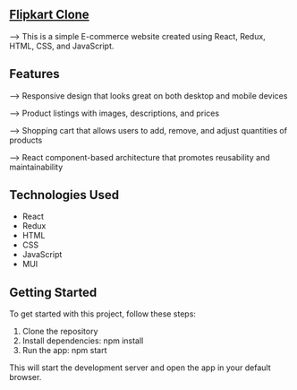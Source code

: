## [Flipkart Clone](https://roshansah1.github.io/Flipkart-Clone/)

--> This is a simple E-commerce website created using React, Redux, HTML, CSS, and JavaScript.

## Features

--> Responsive design that looks great on both desktop and mobile devices

--> Product listings with images, descriptions, and prices

--> Shopping cart that allows users to add, remove, and adjust quantities of products

--> React component-based architecture that promotes reusability and maintainability

## Technologies Used

* React
* Redux
* HTML
* CSS
* JavaScript
* MUI

## Getting Started

To get started with this project, follow these steps:

1. Clone the repository
2. Install dependencies: npm install
3. Run the app: npm start

This will start the development server and open the app in your default browser.
